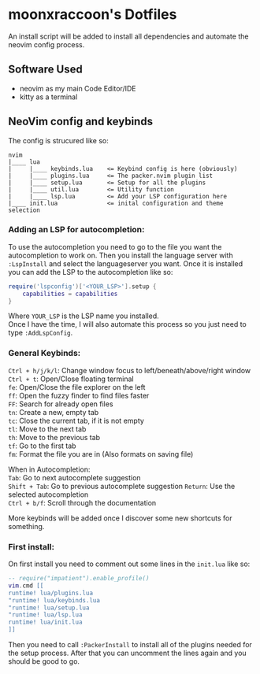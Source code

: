 # moonxraccoon's Dotfiles
An install script will be added to install all dependencies and automate the neovim config process.

## Software Used
- neovim as my main Code Editor/IDE
- kitty as a terminal

## NeoVim config and keybinds
The config is strucured like so:
```
nvim
|____ lua
|     |____ keybinds.lua    <= Keybind config is here (obviously)
|     |____ plugins.lua     <= The packer.nvim plugin list
|     |____ setup.lua       <= Setup for all the plugins
|     |____ util.lua        <= Utility function
|     |____ lsp.lua         <= Add your LSP configuration here
|____ init.lua              <= inital configuration and theme selection
```
### Adding an LSP for autocompletion:
To use the autocompletion you need to go to the file you want the autocompletion to 
work on. Then you install the language server with `:LspInstall` and select the 
languageserver you want. Once it is installed you can add the LSP to the autocompletion like so:
```lua
require('lspconfig')['<YOUR_LSP>'].setup {
    capabilities = capabilities
}
```
Where `YOUR_LSP` is the LSP name you installed.  
Once I have the time, I will also automate this process so you just need to type `:AddLspConfig`.

### General Keybinds:
`Ctrl + h/j/k/l`: Change window focus to left/beneath/above/right window  
`Ctrl + t`: Open/Close floating terminal  
`fe`: Open/Close the file explorer on the left  
`ff`: Open the fuzzy finder to find files faster  
`FF`: Search for already open files  
`tn`: Create a new, empty tab  
`tc`: Close the current tab, if it is not empty  
`tl`: Move to the next tab  
`th`: Move to the previous tab  
`tf`: Go to the first tab  
`fm`: Format the file you are in (Also formats on saving file)

When in Autocompletion:  
`Tab`: Go to next autocomplete suggestion  
`Shift + Tab`: Go to previous autocomplete suggestion
`Return`: Use the selected autocompletion  
`Ctrl + b/f`: Scroll through the documentation  

More keybinds will be added once I discover some new shortcuts for something.  

### First install:
On first install you need to comment out some lines in the `init.lua` like so:
```lua
-- require("impatient").enable_profile()
vim.cmd [[
runtime! lua/plugins.lua
"runtime! lua/keybinds.lua
"runtime! lua/setup.lua
"runtime! lua/lsp.lua
runtime! lua/init.lua
]]
```
Then you need to call `:PackerInstall` to install all of the plugins needed for the setup process. 
After that you can uncomment the lines again and you should be good to go.
